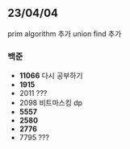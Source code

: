 ## 23/04/04

prim algorithm 추가
union find 추가

### 백준

- **11066** 다시 공부하기
- **1915**
- 2011 ???
- 2098 비트마스킹 dp
- **5557**
- **2580**
- **2776**
- 7795 ???